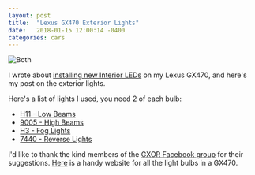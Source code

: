 ```yaml
---
layout: post
title:  "Lexus GX470 Exterior Lights"
date:   2018-01-15 12:00:14 -0400
categories: cars
---
```


![Both](/images/lexus/lights.jpg)

I wrote about [installing new Interior LEDs](https://rskelton.com/Lexus-GX470-LED-Interior-Lights/) on my Lexus GX470, and here's my post on the exterior lights.

Here's a list of lights I used, you need 2 of each bulb:
* [H11 - Low Beams](https://amzn.to/2SUTGdu)
* [9005 - High Beams](https://amzn.to/2FyBJgO)
* [H3 - Fog Lights](https://amzn.to/2sv2Dyq)
* [7440 - Reverse Lights](https://amzn.to/2SWAmN5)

I'd like to thank the kind members of the [GXOR Facebook group](https://www.facebook.com/groups/LexusGXOR) for their suggestions. [Here](http://www.pfranleds.com/gx-470-1/) is a handy website for all the light bulbs in a GX470.
